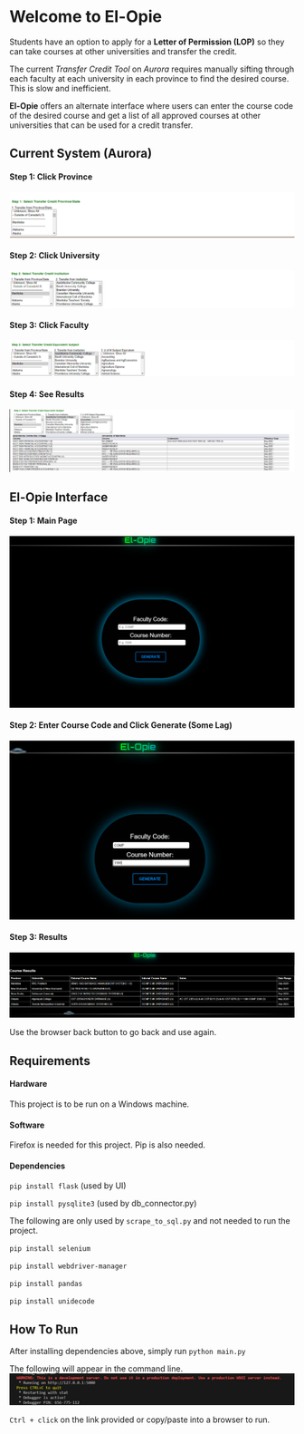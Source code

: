 # Welcome to El-Opie
Students have an option to apply for a **Letter of Permission (LOP)** so they can take courses at other universities and transfer the credit.

The current *Transfer Credit Tool* on *Aurora* requires manually sifting through each faculty at each university in each province to find the desired course. This is slow and inefficient.

**El-Opie** offers an alternate interface where users can enter the course code of the desired course and get a list of all approved courses at other universities that can be used for a credit transfer.

## Current System (Aurora)
#### Step 1: Click Province
![step1](screenshots/uofm1.png)
#### Step 2: Click University
![step2](screenshots/uofm2.png)
#### Step 3: Click Faculty
![step3](screenshots/uofm3.png)
#### Step 4: See Results
![step4](screenshots/uofm4.png)


## El-Opie Interface
#### Step 1: Main Page
![new_step1](screenshots/ours1.png)
#### Step 2: Enter Course Code and Click Generate (Some Lag)
![new_step2](screenshots/ours2.png)
#### Step 3: Results
![new_step3](screenshots/ours3.png)

Use the browser back button to go back and use again.

## Requirements
#### Hardware
This project is to be run on a Windows machine.
#### Software
Firefox is needed for this project. Pip is also needed.
#### Dependencies
`pip install flask` (used by UI)

`pip install pysqlite3` (used by db_connector.py)

The following are only used by `scrape_to_sql.py` and not needed to run the project.

`pip install selenium`

`pip install webdriver-manager`

`pip install pandas`

`pip install unidecode`


## How To Run
After installing dependencies above, simply run `python main.py`

The following will appear in the command line.
![console](screenshots/console.png)

`Ctrl + click` on the link provided or copy/paste into a browser to run.




